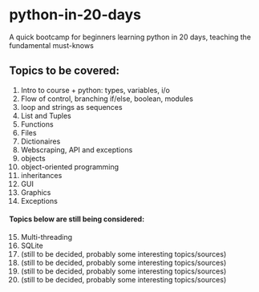 # python-in-20-days
A quick bootcamp for beginners learning python in 20 days, teaching the fundamental must-knows

## Topics to be covered:
1. Intro to course + python: types, variables, i/o
2. Flow of control, branching if/else, boolean, modules
3. loop and strings as sequences
4. List and Tuples
5. Functions
6. Files
7. Dictionaires
8. Webscraping, API and exceptions
9. objects 
10. object-oriented programming
11. inheritances
12. GUI
13. Graphics
14. Exceptions
#### Topics below are still being considered:
15. Multi-threading 
16. SQLite
17. (still to be decided, probably some interesting topics/sources)
18. (still to be decided, probably some interesting topics/sources)
19. (still to be decided, probably some interesting topics/sources)
20. (still to be decided, probably some interesting topics/sources)

